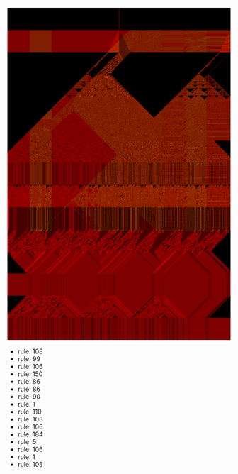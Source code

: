 ![photo](./output.png) 
 * rule: 108
* rule: 99
* rule: 106
* rule: 150
* rule: 86
* rule: 86
* rule: 90
* rule: 1
* rule: 110
* rule: 108
* rule: 106
* rule: 184
* rule: 5
* rule: 106
* rule: 1
* rule: 105
